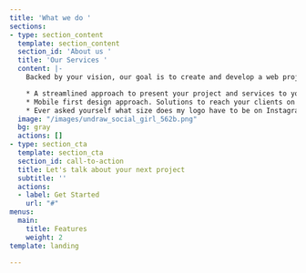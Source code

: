 ```yaml
---
title: 'What we do '
sections:
- type: section_content
  template: section_content
  section_id: 'About us '
  title: 'Our Services '
  content: |-
    Backed by your vision, our goal is to create and develop a web project where your content is the driving force.

    * A streamlined approach to present your project and services to your audience.
    * Mobile first design approach. Solutions to reach your clients on mobile and desktop.
    * Ever asked yourself what size does my logo have to be on Instagram, what time do I need to post to maximize reach and accumulate potential customers? Benefit for the best in class design
  image: "/images/undraw_social_girl_562b.png"
  bg: gray
  actions: []
- type: section_cta
  template: section_cta
  section_id: call-to-action
  title: Let's talk about your next project
  subtitle: ''
  actions:
  - label: Get Started
    url: "#"
menus:
  main:
    title: Features
    weight: 2
template: landing

---
```

